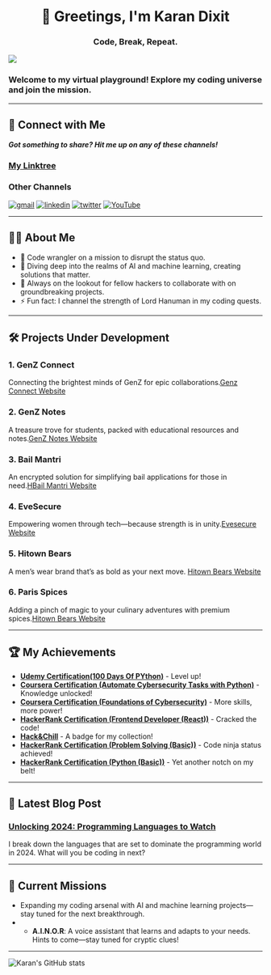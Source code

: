 <h1 align="center">👾 Greetings, I'm Karan Dixit</h1>
<h3 align="center">Code, Break, Repeat.</h3>

![](https://komarev.com/ghpvc/?username=dixitk941)

### Welcome to my virtual playground! Explore my coding universe and join the mission.

---

## 📡 Connect with Me

***Got something to share? Hit me up on any of these channels!***

### [My Linktree](https://linktr.ee/dixitk941)

### Other Channels
<a href="mailto:dixitk941@gmail.com" target="_blank"><img src="https://img.shields.io/badge/Gmail-D14836?style=for-the-badge&logo=gmail&logoColor=white" alt="gmail"></a>
<a href="https://www.linkedin.com/in/karan-dixit-7223a628a//" target="_blank"><img src="https://img.shields.io/badge/LinkedIn-0077B5?style=for-the-badge&logo=linkedin&logoColor=white" alt="linkedin"></a>
<a href="https://twitter.com/dixitk941" target="_blank"><img src="https://img.shields.io/badge/Twitter-1DA1F2?style=for-the-badge&logo=twitter&logoColor=white" alt="twitter"></a>
<a href="https://www.youtube.com/channel/neocodenex" target="_blank"><img src="https://img.shields.io/badge/YouTube-%23FF0000.svg?style=for-the-badge&logo=YouTube&logoColor=white" alt="YouTube"></a>

---

## 👨‍💻 About Me
- 🔭 Code wrangler on a mission to disrupt the status quo.
- 🚀 Diving deep into the realms of AI and machine learning, creating solutions that matter.
- 👾 Always on the lookout for fellow hackers to collaborate with on groundbreaking projects.
- ⚡ Fun fact: I channel the strength of Lord Hanuman in my coding quests.

---

## 🛠 Projects Under Development

### **1. GenZ Connect**
Connecting the brightest minds of GenZ for epic collaborations.[Genz Connect Website](https://genzconnectt.vercel.app)

### **2. GenZ Notes**
A treasure trove for students, packed with educational resources and notes.[GenZ Notes Website](https://genznotes.vercel.app)

### **3. Bail Mantri**
An encrypted solution for simplifying bail applications for those in need.[HBail Mantri Website](https://bailmantri.vercel.app)

### **4. EveSecure**
Empowering women through tech—because strength is in unity.[Evesecure Website](https://evesecure.vercel.app)

### **5. Hitown Bears**
A men’s wear brand that’s as bold as your next move. [Hitown Bears Website](https://hitownbears.live)

### **6. Paris Spices**
Adding a pinch of magic to your culinary adventures with premium spices.[Hitown Bears Website](https://parispices.com)

---

## 🏆 My Achievements

- **[Udemy Certification(100 Days Of PYthon)](https://www.udemy.com/certificate/UC-5ae74439-d651-4d77-a336-e601d2a58831/)** - Level up!
- **[Coursera Certification (Automate Cybersecurity Tasks with Python)](https://www.coursera.org/account/accomplishments/verify/PMMDU432HJ9Q)** - Knowledge unlocked!
- **[Coursera Certification (Foundations of Cybersecurity)](https://www.coursera.org/account/accomplishments/verify/C7BUP2BJCQZB)** - More skills, more power!
- **[HackerRank Certification (Frontend Developer (React))](https://www.hackerrank.com/certificates/ec9d3e0351d0)** - Cracked the code!
- **[Hack&Chill](https://certificate.givemycertificate.com/c/6f956f17-887a-479b-8b14-792588feadaa)** - A badge for my collection!
- **[HackerRank Certification (Problem Solving (Basic))](https://www.hackerrank.com/certificates/15fd22f3ec65)** - Code ninja status achieved!
- **[HackerRank Certification (Python (Basic))](https://www.hackerrank.com/certificates/0ed124886d78)** - Yet another notch on my belt!

---

## 📝 Latest Blog Post
### **[Unlocking 2024: Programming Languages to Watch](https://dixitk941.blogspot.com/2024/09/unlocking-2024-programming-languages.html)** 
I break down the languages that are set to dominate the programming world in 2024. What will you be coding in next?

---

## 💪 Current Missions
- Expanding my coding arsenal with AI and machine learning projects—stay tuned for the next breakthrough.
- - **A.I.N.O.R**: A voice assistant that learns and adapts to your needs. Hints to come—stay tuned for cryptic clues!

---

![Karan's GitHub stats](https://github-readme-stats.vercel.app/api?username=dixitk941&theme=dark&show_icons=true&count_private=true)
